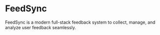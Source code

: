 # FeedSync
FeedSync is a modern full-stack feedback system to collect, manage, and analyze user feedback seamlessly.
